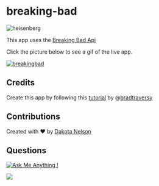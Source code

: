 # breaking-bad

![heisenberg](https://user-images.githubusercontent.com/77229281/129708249-0ed47864-dc6a-4714-9198-840491d24c75.png)

This app uses the [Breaking Bad Api](https://breakingbadapi.com/documentation)

Click the picture below to see a gif of the live app.

[![breakingbad](https://user-images.githubusercontent.com/77229281/128638044-9c5a11fd-8aee-4134-bb53-836ce70185da.png)](https://j.gifs.com/vQQvnm.gif)

## Credits

Create this app by following this [tutorial](https://www.youtube.com/watch?v=YaioUnMw0mo) by @[bradtraversy](https://github.com/bradtraversy)

## Contributions

Created with ❤️ by [Dakota Nelson](https://github.com/kotalilyy)

## Questions

[![Ask Me Anything !](https://img.shields.io/badge/Ask%20me-anything-1abc9c.svg)](https://GitHub.com/Naereen/ama)

<a href="mailto:kotalilyy@gmail.com?"><img src="https://img.shields.io/badge/gmail-%23DD0031.svg?&style=for-the-badge&logo=gmail&logoColor=white"/></a>
